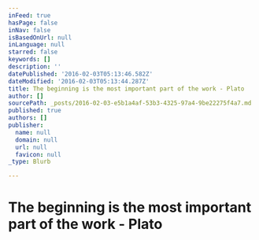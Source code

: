 ```yaml
---
inFeed: true
hasPage: false
inNav: false
isBasedOnUrl: null
inLanguage: null
starred: false
keywords: []
description: ''
datePublished: '2016-02-03T05:13:46.582Z'
dateModified: '2016-02-03T05:13:44.287Z'
title: The beginning is the most important part of the work - Plato
author: []
sourcePath: _posts/2016-02-03-e5b1a4af-53b3-4325-97a4-9be22275f4a7.md
published: true
authors: []
publisher:
  name: null
  domain: null
  url: null
  favicon: null
_type: Blurb

---
```

# The beginning is the most important part of the work - Plato